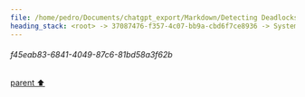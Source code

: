 ```yaml
---
file: /home/pedro/Documents/chatgpt_export/Markdown/Detecting Deadlocks in asyncio.md
heading_stack: <root> -> 37087476-f357-4c07-bb9a-cbd6f7ce8936 -> System -> 18a374ea-54f7-408a-829d-f60766f75e3a -> System -> aaa207d7-d8c9-4cfe-a09c-7a8c955a3979 -> User -> ce028723-44f2-4667-b510-9f27ad1b64ea -> Assistant -> Detecting Deadlocks in `asyncio` -> aaa22514-b1a5-43b2-be50-0b517693a92e -> User -> 387cf5fb-37d4-4a9b-8cdf-f50ec9986d1f -> Assistant -> Components of a Resource Allocation Graph -> Using Resource Allocation Graphs to Detect Deadlocks -> Implementing RAG in Python with `asyncio` -> aaa25dfd-3475-43cd-a062-f771187415f1 -> User -> f45eab83-6841-4049-87c6-81bd58a3f62b
---
```

###### f45eab83-6841-4049-87c6-81bd58a3f62b
[parent ⬆️](#aaa25dfd-3475-43cd-a062-f771187415f1)
